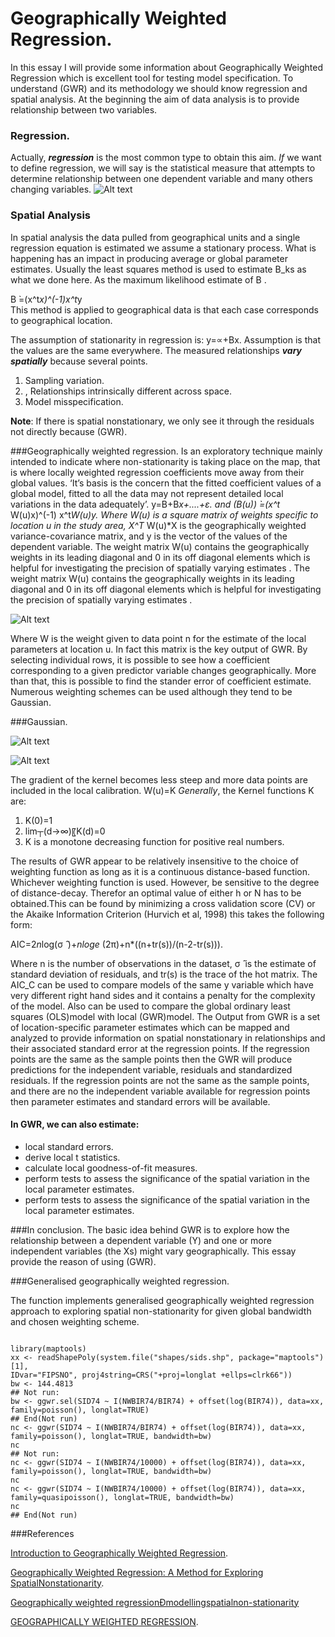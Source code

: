 Geographically Weighted Regression.
===================================


In this essay I will provide some information about Geographically Weighted Regression which is excellent tool for testing model specification.
To understand (GWR) and its methodology we should know regression and spatial analysis. At the beginning the aim of data analysis is to provide relationship between two variables.

### Regression.
Actually, ***regression*** is the most common type to obtain this aim. *If* we want to define regression, we will say is the statistical measure that attempts to determine relationship between one dependent variable and many others changing variables.
![Alt text](http://image.slidesharecdn.com/simplelinearregressionpelatihan-090829234643-phpapp02/95/simple-linier-regression-9-728.jpg?cb=1251589640)
### Spatial Analysis
In spatial analysis the data pulled from geographical units and a single regression equation is estimated we assume a stationary process. What is happening has an impact in producing average or global parameter estimates. 
Usually the least squares method is used to estimate B_ks as what we done here. As the maximum likelihood estimate of B .


B ̀=(x^t*x)^(-1)x^t*y  
This method is applied to geographical data is that each case corresponds to geographical location.

The assumption of stationarity in regression is:
y=∝+Bx.
Assumption is that the values are the same everywhere.
The measured relationships ***vary spatially*** because several points.
<ol>
<li>Sampling variation. </li>
<li>, Relationships intrinsically different across space.</li>
<li>Model misspecification.</li>
</ol>

**Note**: If there is spatial nonstationary, we only see it through the residuals not directly because (GWR).

###Geographically weighted regression.
Is an exploratory technique mainly intended to indicate where non-stationarity is taking place on the map, that is where locally weighted regression coefficients move away from their global values. ‘It’s basis is the concern that the fitted coefficient values of a global model, fitted to all the data may not represent detailed local variations in the data adequately’.
y=B+B*x+....+ε.   and  (B(u)) ̀=(x^t* W(u)x)^(-1) x^t*W(u)y.
Where W(u) is a square matrix of weights specific to location u in the study area, X^T* W(u)*X is the geographically weighted variance-covariance matrix, and y is the vector of the values of the dependent variable.
The weight matrix W(u) contains the geographically weights in its leading diagonal and 0 in its off diagonal elements which is helpful for investigating the precision of spatially varying estimates .
The weight matrix W(u) contains the geographically weights in its leading diagonal and 0 in its off diagonal elements which is helpful for investigating the precision of spatially varying estimates .

![Alt text](http://docsdrive.com/images/ansinet/jas/2011/img2-2k11-630-638.gif)

Where W is the weight given to data point n for the estimate of the local parameters at location u. In fact this matrix is the key output of GWR. By selecting individual rows, it is possible to see how a coefficient corresponding to a given predictor variable changes geographically. More than that, this is possible to find the stander error of coefficient estimate.
Numerous weighting schemes can be used although they tend to be Gaussian.

###Gaussian.

![Alt text](http://www.mdpi.com/remotesensing/remotesensing-07-06454/article_deploy/html/images/remotesensing-07-06454-g003.png)

![Alt text](http://i.imgur.com/mp1D5.jpg)

The gradient of the kernel becomes less steep and more data points are included in the local calibration. 
W(u)=K
*Generally*, the Kernel functions K are:
<ol>
<li>K(0)=1</li>
<li>lim┬(d→∞)⁡〖K(d)=0</li>
<li>K is a monotone decreasing function for positive real numbers.</li> 
</ol>
The results of GWR appear to be relatively insensitive to the choice of weighting function as long as it is a continuous distance-based function. Whichever weighting function is used. However, be sensitive to the degree of distance-decay. Therefor an optimal value of either h or N has to be obtained.This can be found by minimizing a cross validation score (CV) or the Akaike Information Criterion (Hurvich et al, 1998) this takes the following form: 

AIC=2*n*log(σ ̂ )+*nloge* (2π)+n*((n+tr(s))/(n-2-tr(s))).

Where n is the number of observations in the dataset, σ ̂ is the estimate of standard deviation of residuals, and tr(s) is the trace of the hot matrix.  The AIC_C can be used to compare models of the same y variable which have very different right hand sides and it contains a penalty for the complexity of the model. Also can be used to compare the global ordinary least squares (OLS)model with local (GWR)model.
The Output from GWR is a set of location-specific parameter estimates which can be mapped and analyzed to provide information on spatial nonstationary in relationships and their associated standard error at the regression points. If the regression points are the same as the sample points then the GWR will produce predictions for the independent variable, residuals and standardized residuals. If the regression points are not the same as the sample points, and there are no the independent variable available for regression points then parameter estimates and standard errors will be available.

#### In GWR, we can also estimate:
<ul>
<li>local standard errors.</li>
<li>derive local t statistics.</li>
<li>calculate local goodness-of-fit measures.</li> 
<li> perform tests to assess the significance of the spatial variation in the local parameter estimates.</li> 
<li> perform tests to assess the significance of the spatial variation in the local parameter estimates.</li> 
</ul>


###In conclusion.
The basic idea behind GWR is to explore how the relationship between a dependent variable (Y) and one or more independent variables (the Xs) might vary geographically. This essay provide the reason of using (GWR).

###Generalised geographically weighted regression.

The function implements generalised geographically weighted regression approach to exploring
spatial non-stationarity for given global bandwidth and chosen weighting scheme.
<pre><code>
library(maptools)
xx <- readShapePoly(system.file("shapes/sids.shp", package="maptools")[1],
IDvar="FIPSNO", proj4string=CRS("+proj=longlat +ellps=clrk66"))
bw <- 144.4813
## Not run:
bw <- ggwr.sel(SID74 ~ I(NWBIR74/BIR74) + offset(log(BIR74)), data=xx,
family=poisson(), longlat=TRUE)
## End(Not run)
nc <- ggwr(SID74 ~ I(NWBIR74/BIR74) + offset(log(BIR74)), data=xx,
family=poisson(), longlat=TRUE, bandwidth=bw)
nc
## Not run:
nc <- ggwr(SID74 ~ I(NWBIR74/10000) + offset(log(BIR74)), data=xx,
family=poisson(), longlat=TRUE, bandwidth=bw)
nc
nc <- ggwr(SID74 ~ I(NWBIR74/10000) + offset(log(BIR74)), data=xx,
family=quasipoisson(), longlat=TRUE, bandwidth=bw)
nc
## End(Not run)
</pre></code>

###References

[Introduction to Geographically Weighted Regression](http://www.bristol.ac.uk/media-library/sites/cmpo/migrated/documents/gwr.pdf).

[Geographically Weighted Regression: A Method for Exploring SpatialNonstationarity](http://eprints.maynoothuniversity.ie/5895/1/CB_Weighted%20Regression.pdf).

[Geographically weighted regressionÐmodellingspatialnon-stationarity](http://onlinelibrary.wiley.com/doi/10.1111/1467-9884.00145/epdf)

[GEOGRAPHICALLY WEIGHTED REGRESSION](http://www.geos.ed.ac.uk/~gisteac/fspat/gwr/gwr_arcgis/GWR_WhitePaper.pdf).











